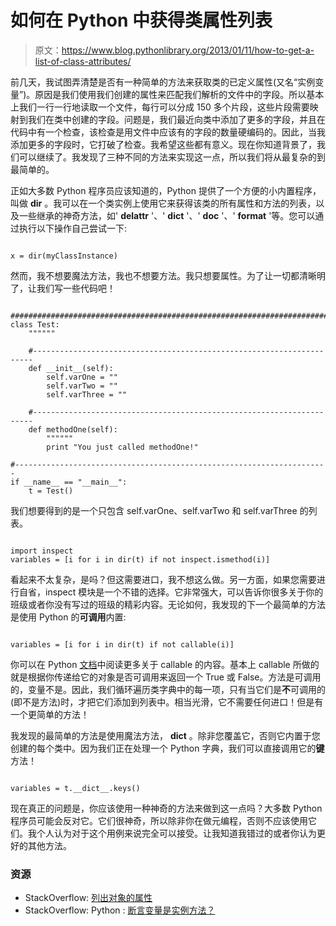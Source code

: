 # 如何在 Python 中获得类属性列表

> 原文：<https://www.blog.pythonlibrary.org/2013/01/11/how-to-get-a-list-of-class-attributes/>

前几天，我试图弄清楚是否有一种简单的方法来获取类的已定义属性(又名“实例变量”)。原因是我们使用我们创建的属性来匹配我们解析的文件中的字段。所以基本上我们一行一行地读取一个文件，每行可以分成 150 多个片段，这些片段需要映射到我们在类中创建的字段。问题是，我们最近向类中添加了更多的字段，并且在代码中有一个检查，该检查是用文件中应该有的字段的数量硬编码的。因此，当我添加更多的字段时，它打破了检查。我希望这些都有意义。现在你知道背景了，我们可以继续了。我发现了三种不同的方法来实现这一点，所以我们将从最复杂的到最简单的。

正如大多数 Python 程序员应该知道的，Python 提供了一个方便的小内置程序，叫做 **dir** 。我可以在一个类实例上使用它来获得该类的所有属性和方法的列表，以及一些继承的神奇方法，如' __delattr__ '、' __dict__ '、' __doc__ '、' __format__ '等。您可以通过执行以下操作自己尝试一下:

```

x = dir(myClassInstance)

```

然而，我不想要魔法方法，我也不想要方法。我只想要属性。为了让一切都清晰明了，让我们写一些代码吧！

```

########################################################################
class Test:
    """"""

    #----------------------------------------------------------------------
    def __init__(self):
        self.varOne = ""
        self.varTwo = ""
        self.varThree = ""

    #----------------------------------------------------------------------
    def methodOne(self):
        """"""
        print "You just called methodOne!"

#----------------------------------------------------------------------            
if __name__ == "__main__":
    t = Test()

```

我们想要得到的是一个只包含 self.varOne、self.varTwo 和 self.varThree 的列表。

```

import inspect
variables = [i for i in dir(t) if not inspect.ismethod(i)]

```

看起来不太复杂，是吗？但这需要进口，我不想这么做。另一方面，如果您需要进行自省，inspect 模块是一个不错的选择。它非常强大，可以告诉你很多关于你的班级或者你没有写过的班级的精彩内容。无论如何，我发现的下一个最简单的方法是使用 Python 的**可调用**内置:

```

variables = [i for i in dir(t) if not callable(i)]

```

你可以在 Python [文档](http://docs.python.org/2/library/functions.html#callable)中阅读更多关于 callable 的内容。基本上 callable 所做的就是根据你传递给它的对象是否可调用来返回一个 True 或 False。方法是可调用的，变量不是。因此，我们循环遍历类字典中的每一项，只有当它们是**不**可调用的(即不是方法)时，才把它们添加到列表中。相当光滑，它不需要任何进口！但是有一个更简单的方法！

我发现的最简单的方法是使用魔法方法， **__dict__** 。除非您覆盖它，否则它内置于您创建的每个类中。因为我们正在处理一个 Python 字典，我们可以直接调用它的**键**方法！

```

variables = t.__dict__.keys()

```

现在真正的问题是，你应该使用一种神奇的方法来做到这一点吗？大多数 Python 程序员可能会反对它。它们很神奇，所以除非你在做元编程，否则不应该使用它们。我个人认为对于这个用例来说完全可以接受。让我知道我错过的或者你认为更好的其他方法。

### 资源

*   StackOverflow: [列出对象的属性](http://stackoverflow.com/questions/2675028/list-attributes-of-an-object)
*   StackOverflow: Python : [断言变量是实例方法？](http://stackoverflow.com/q/1259963/393194)